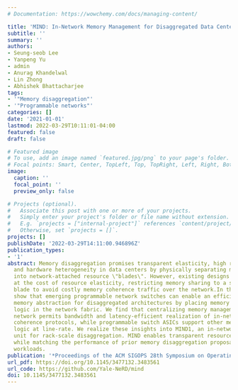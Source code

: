 ```yaml
---
# Documentation: https://wowchemy.com/docs/managing-content/

title: 'MIND: In-Network Memory Management for Disaggregated Data Centers'
subtitle: ''
summary: ''
authors:
- Seung-seob Lee
- Yanpeng Yu
- admin
- Anurag Khandelwal
- Lin Zhong
- Abhishek Bhattacharjee
tags:
- '"Memory disaggregation"'
- '"Programmable networks"'
categories: []
date: '2021-01-01'
lastmod: 2022-03-29T10:11:01-04:00
featured: false
draft: false

# Featured image
# To use, add an image named `featured.jpg/png` to your page's folder.
# Focal points: Smart, Center, TopLeft, Top, TopRight, Left, Right, BottomLeft, Bottom, BottomRight.
image:
  caption: ''
  focal_point: ''
  preview_only: false

# Projects (optional).
#   Associate this post with one or more of your projects.
#   Simply enter your project's folder or file name without extension.
#   E.g. `projects = ["internal-project"]` references `content/project/deep-learning/index.md`.
#   Otherwise, set `projects = []`.
projects: []
publishDate: '2022-03-29T14:11:00.946896Z'
publication_types:
- '1'
abstract: Memory disaggregation promises transparent elasticity, high resource utilization
  and hardware heterogeneity in data centers by physically separating memory and compute
  into network-attached resource \"blades\". However, existing designs achieve performance
  at the cost of resource elasticity, restricting memory sharing to a single compute
  blade to avoid costly memory coherence traffic over the network.In this work, we
  show that emerging programmable network switches can enable an efficient shared
  memory abstraction for disaggregated architectures by placing memory management
  logic in the network fabric. We find that centralizing memory management in the
  network permits bandwidth and latency-efficient realization of in-network cache
  coherence protocols, while programmable switch ASICs support other memory management
  logic at line-rate. We realize these insights into MIND1, an in-network memory management
  unit for rack-scale disaggregation. MIND enables transparent resource elasticity
  while matching the performance of prior memory disaggregation proposals for real-world
  workloads.
publication: '*Proceedings of the ACM SIGOPS 28th Symposium on Operating Systems Principles(SOSP)*'
url_pdf: https://doi.org/10.1145/3477132.3483561
url_code: https://github.com/Yale-NeRD/mind
doi: 10.1145/3477132.3483561
---
```


